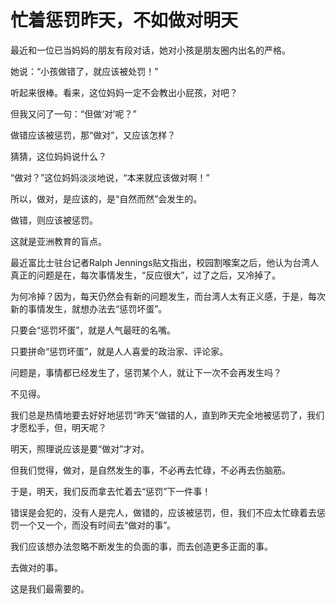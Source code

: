 # 忙着惩罚昨天，不如做对明天

最近和一位已当妈妈的朋友有段对话，她对小孩是朋友圈内出名的严格。 

她说：“小孩做错了，就应该被处罚！” 

听起来很棒。看来，这位妈妈一定不会教出小屁孩，对吧？ 

但我又问了一句：“但做‘对’呢？” 

做错应该被惩罚，那“做对”，又应该怎样？ 

猜猜，这位妈妈说什么？ 

“做对？”这位妈妈淡淡地说，“本来就应该做对啊！” 

所以，做对，是应该的，是“自然而然”会发生的。 

做错，则应该被惩罚。 

这就是亚洲教育的盲点。 

最近富比士驻台记者Ralph Jennings贴文指出，校园割喉案之后，他认为台湾人真正的问题是在，每次事情发生，“反应很大”，过了之后，又冷掉了。 

为何冷掉？因为，每天仍然会有新的问题发生，而台湾人太有正义感，于是，每次新的事情发生，就想办法去“惩罚坏蛋”。 

只要会“惩罚坏蛋”，就是人气最旺的名嘴。 

只要拼命“惩罚坏蛋”，就是人人喜爱的政治家、评论家。 

问题是，事情都已经发生了，惩罚某个人，就让下一次不会再发生吗？ 

不见得。 

我们总是热情地要去好好地惩罚“昨天”做错的人，直到昨天完全地被惩罚了，我们才愿松手，但，明天呢？ 

明天，照理说应该是要“做对”才对。 

但我们觉得，做对，是自然发生的事，不必再去忙碌，不必再去伤脑筋。 

于是，明天，我们反而拿去忙着去“惩罚”下一件事！ 

错误是会犯的，没有人是完人，做错的，应该被惩罚，但，我们不应太忙碌着去惩罚一个又一个，而没有时间去“做对的事”。 

我们应该想办法忽略不断发生的负面的事，而去创造更多正面的事。 

去做对的事。 

这是我们最需要的。